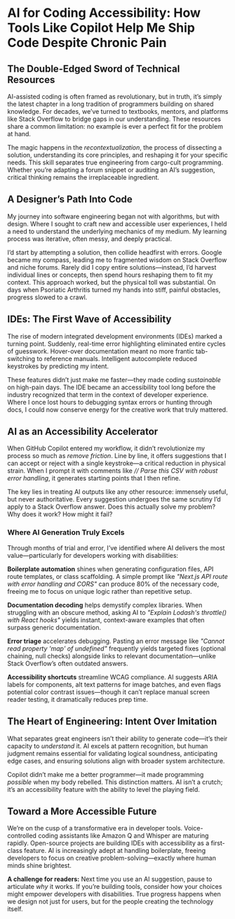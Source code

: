 <!--
title: AI for Coding Accessibility: How Tools Like Copilot Help Me Ship Code Despite Chronic Pain
description: How developers with disabilities use AI like Copilot to code through chronic pain—where it excels (boilerplate, error fixing), where it fails, and why human judgment still rules.
keywords: AI coding accessibility, GitHub Copilot chronic pain, accessible IDEs, AI boilerplate generation, #A11y, #DisabilityTech, #AIForGood, #PsoriaticArthritis
date: 2025-04-08
--->

# **AI for Coding Accessibility: How Tools Like Copilot Help Me Ship Code Despite Chronic Pain**

## **The Double-Edged Sword of Technical Resources**

AI-assisted coding is often framed as revolutionary, but in truth, it’s simply the latest chapter in a long tradition of programmers building on shared knowledge. For decades, we’ve turned to textbooks, mentors, and platforms like Stack Overflow to bridge gaps in our understanding. These resources share a common limitation: no example is ever a perfect fit for the problem at hand.

The magic happens in the _recontextualization_, the process of dissecting a solution, understanding its core principles, and reshaping it for your specific needs. This skill separates true engineering from cargo-cult programming. Whether you’re adapting a forum snippet or auditing an AI’s suggestion, critical thinking remains the irreplaceable ingredient.

## **A Designer’s Path Into Code**

My journey into software engineering began not with algorithms, but with design. Where I sought to craft new and accessible user experiences, I held a need to understand the underlying mechanics of my medium. My learning process was iterative, often messy, and deeply practical.

I’d start by attempting a solution, then collide headfirst with errors. Google became my compass, leading me to fragmented wisdom on Stack Overflow and niche forums. Rarely did I copy entire solutions—instead, I’d harvest individual lines or concepts, then spend hours reshaping them to fit my context. This approach worked, but the physical toll was substantial. On days when Psoriatic Arthritis turned my hands into stiff, painful obstacles, progress slowed to a crawl.

## **IDEs: The First Wave of Accessibility**

The rise of modern integrated development environments (IDEs) marked a turning point. Suddenly, real-time error highlighting eliminated entire cycles of guesswork. Hover-over documentation meant no more frantic tab-switching to reference manuals. Intelligent autocomplete reduced keystrokes by predicting my intent.

These features didn’t just make me faster—they made coding _sustainable_ on high-pain days. The IDE became an accessibility tool long before the industry recognized that term in the context of developer experience. Where I once lost hours to debugging syntax errors or hunting through docs, I could now conserve energy for the creative work that truly mattered.

## **AI as an Accessibility Accelerator**

When GitHub Copilot entered my workflow, it didn’t revolutionize my process so much as _remove friction_. Line by line, it offers suggestions that I can accept or reject with a single keystroke—a critical reduction in physical strain. When I prompt it with comments like _// Parse this CSV with robust error handling_, it generates starting points that I then refine.

The key lies in treating AI outputs like any other resource: immensely useful, but never authoritative. Every suggestion undergoes the same scrutiny I’d apply to a Stack Overflow answer. Does this actually solve my problem? Why does it work? How might it fail?

### **Where AI Generation Truly Excels**

Through months of trial and error, I’ve identified where AI delivers the most value—particularly for developers working with disabilities:

**Boilerplate automation** shines when generating configuration files, API route templates, or class scaffolding. A simple prompt like _"Next.js API route with error handling and CORS"_ can produce 80% of the necessary code, freeing me to focus on unique logic rather than repetitive setup.

**Documentation decoding** helps demystify complex libraries. When struggling with an obscure method, asking AI to _"Explain Lodash's throttle() with React hooks"_ yields instant, context-aware examples that often surpass generic documentation.

**Error triage** accelerates debugging. Pasting an error message like _"Cannot read property 'map' of undefined"_ frequently yields targeted fixes (optional chaining, null checks) alongside links to relevant documentation—unlike Stack Overflow’s often outdated answers.

**Accessibility shortcuts** streamline WCAG compliance. AI suggests ARIA labels for components, alt text patterns for image batches, and even flags potential color contrast issues—though it can’t replace manual screen reader testing, it dramatically reduces prep time.

## **The Heart of Engineering: Intent Over Imitation**

What separates great engineers isn’t their ability to generate code—it’s their capacity to _understand_ it. AI excels at pattern recognition, but human judgment remains essential for validating logical soundness, anticipating edge cases, and ensuring solutions align with broader system architecture.

Copilot didn’t make me a better programmer—it made programming _possible_ when my body rebelled. This distinction matters. AI isn’t a crutch; it’s an accessibility feature with the ability to level the playing field.

## **Toward a More Accessible Future**

We’re on the cusp of a transformative era in developer tools. Voice-controlled coding assistants like Amazon Q and Whisper are maturing rapidly. Open-source projects are building IDEs with accessibility as a first-class feature. AI is increasingly adept at handling boilerplate, freeing developers to focus on creative problem-solving—exactly where human minds shine brightest.

**A challenge for readers:** Next time you use an AI suggestion, pause to articulate _why_ it works. If you’re building tools, consider how your choices might empower developers with disabilities. True progress happens when we design not just for users, but for the people creating the technology itself.
